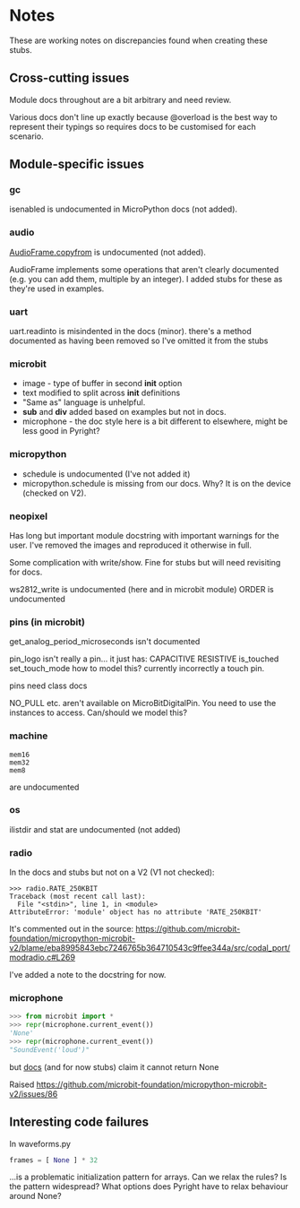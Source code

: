 # Notes

These are working notes on discrepancies found when creating these stubs.

## Cross-cutting issues

Module docs throughout are a bit arbitrary and need review.

Various docs don't line up exactly because @overload is the best way to represent their typings so requires docs to be customised for each scenario.

## Module-specific issues

### gc

isenabled is undocumented in MicroPython docs (not added).

### audio

[AudioFrame.copyfrom](https://github.com/microbit-foundation/micropython-microbit-v2/blob/bca4dc5690998e8e5de07019a44185fc9b9ea080/src/codal_port/modaudio.c#L301) is undocumented (not added).

AudioFrame implements some operations that aren't clearly documented (e.g. you can add them, multiple by an integer). I added stubs for these as they're used in examples.

### uart

uart.readinto is misindented in the docs (minor).
there's a method documented as having been removed so I've omitted it from the stubs

### microbit

- image - type of buffer in second __init__ option
- text modified to split across __init__ definitions
- "Same as" language is unhelpful.
- __sub__ and __div__ added based on examples but not in docs.
- microphone - the doc style here is a bit different to elsewhere, might be less good in Pyright?

### micropython

- schedule is undocumented (I've not added it)
- micropython.schedule is missing from our docs. Why? It is on the device (checked on V2).

### neopixel

Has long but important module docstring with important warnings for the user.
I've removed the images and reproduced it otherwise in full.

Some complication with write/show. Fine for stubs but will need revisiting for docs.

ws2812_write is undocumented (here and in microbit module)
ORDER is undocumented

### pins (in microbit)

get_analog_period_microseconds isn't documented

pin_logo isn't really a pin... it just has:
		CAPACITIVE
		RESISTIVE
		is_touched
		set_touch_mode
how to model this? currently incorrectly a touch pin.

pins need class docs

NO_PULL etc. aren't available on MicroBitDigitalPin. You need to use the instances
to access. Can/should we model this?

### machine

	mem16
	mem32
	mem8
are undocumented

### os

ilistdir and stat are undocumented (not added)

### radio

In the docs and stubs but not on a V2 (V1 not checked):

```
>>> radio.RATE_250KBIT
Traceback (most recent call last):
  File "<stdin>", line 1, in <module>
AttributeError: 'module' object has no attribute 'RATE_250KBIT'
```

It's commented out in the source: https://github.com/microbit-foundation/micropython-microbit-v2/blame/eba8995843ebc7246765b364710543c9ffee344a/src/codal_port/modradio.c#L269

I've added a note to the docstring for now.

### microphone

```python
>>> from microbit import *
>>> repr(microphone.current_event())
'None'
>>> repr(microphone.current_event())
"SoundEvent('loud')"
```

but [docs](https://microbit-micropython.readthedocs.io/en/v2-docs/microphone.html#microbit.microphone.current_event) (and for now stubs) claim it cannot return None

Raised https://github.com/microbit-foundation/micropython-microbit-v2/issues/86

## Interesting code failures

In waveforms.py

```python
frames = [ None ] * 32
```

...is a problematic initialization pattern for arrays. Can we relax the rules?
Is the pattern widespread? What options does Pyright have to relax behaviour around None?
